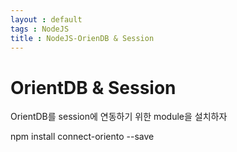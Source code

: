 ```yaml
---
layout : default
tags : NodeJS
title : NodeJS-OrienDB & Session
---
```


# OrientDB & Session

OrientDB를 session에 연동하기 위한 module을 설치하자

npm install connect-oriento --save
